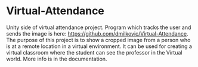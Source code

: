 # Virtual-Attendance
Unity side of virtual attendance project. Program which tracks the user and sends the image is here: https://github.com/dmilkovic/Virtual-Attendance.
The purpose of this project is to show a cropped image from a person who is at a remote location in a virtual environment.
It can be used for creating a virtual classroom where the student can see the professor in the Virtual world. More info is in the documentation.
